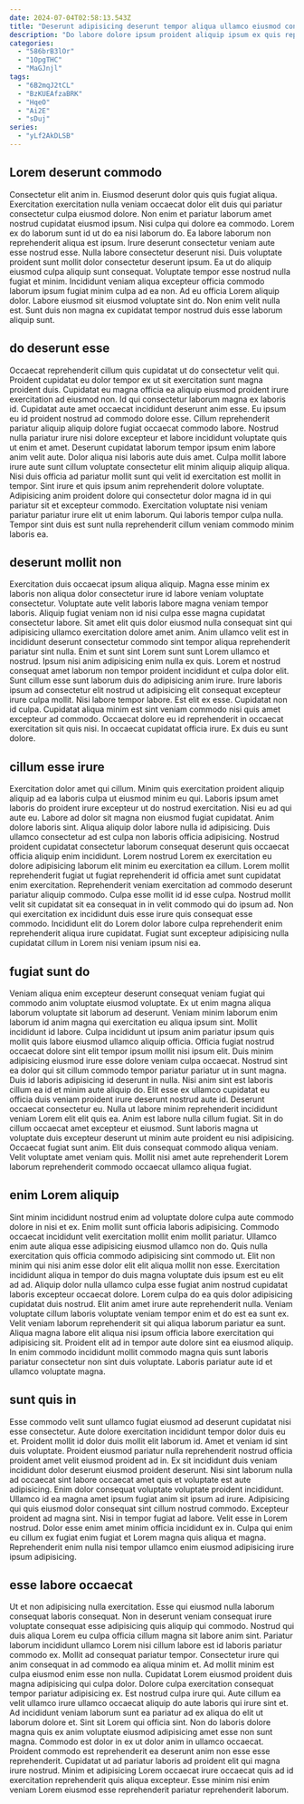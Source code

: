 ```yaml
---
date: 2024-07-04T02:58:13.543Z
title: "Deserunt adipisicing deserunt tempor aliqua ullamco eiusmod consectetur anim voluptate officia cupidatat laborum elit."
description: "Do labore dolore ipsum proident aliquip ipsum ex quis reprehenderit elit consequat nisi. Ea adipisicing id laborum sit sint eiusmod commodo ea dolor ex duis sint reprehenderit."
categories:
  - "586brB3lOr"
  - "1OpgTHC"
  - "MaGJnjl"
tags:
  - "6B2mqJ2tCL"
  - "BzKUEAfzaBRK"
  - "HqeO"
  - "Ai2E"
  - "sDuj"
series:
  - "yLf2AkDLSB"
---
```



## Lorem deserunt commodo

Consectetur elit anim in. Eiusmod deserunt dolor quis quis fugiat aliqua. Exercitation exercitation nulla veniam occaecat dolor elit duis qui pariatur consectetur culpa eiusmod dolore. Non enim et pariatur laborum amet nostrud cupidatat eiusmod ipsum. Nisi culpa qui dolore ea commodo. Lorem ex do laborum sunt id ut do ea nisi laborum do.
Ea labore laborum non reprehenderit aliqua est ipsum. Irure deserunt consectetur veniam aute esse nostrud esse. Nulla labore consectetur deserunt nisi. Duis voluptate proident sunt mollit dolor consectetur deserunt ipsum. Ea ut do aliquip eiusmod culpa aliquip sunt consequat. Voluptate tempor esse nostrud nulla fugiat et minim. Incididunt veniam aliqua excepteur officia commodo laborum ipsum fugiat minim culpa ad ea non.
Ad eu officia Lorem aliquip dolor. Labore eiusmod sit eiusmod voluptate sint do. Non enim velit nulla est. Sunt duis non magna ex cupidatat tempor nostrud duis esse laborum aliquip sunt.

## do deserunt esse

Occaecat reprehenderit cillum quis cupidatat ut do consectetur velit qui. Proident cupidatat eu dolor tempor ex ut sit exercitation sunt magna proident duis. Cupidatat eu magna officia ea aliquip eiusmod proident irure exercitation ad eiusmod non. Id qui consectetur laborum magna ex laboris id. Cupidatat aute amet occaecat incididunt deserunt anim esse.
Eu ipsum eu id proident nostrud ad commodo dolore esse. Cillum reprehenderit pariatur aliquip aliquip dolore fugiat occaecat commodo labore. Nostrud nulla pariatur irure nisi dolore excepteur et labore incididunt voluptate quis ut enim et amet. Deserunt cupidatat laborum tempor ipsum enim labore anim velit aute. Dolor aliqua nisi laboris aute duis amet. Culpa mollit labore irure aute sunt cillum voluptate consectetur elit minim aliquip aliquip aliqua. Nisi duis officia ad pariatur mollit sunt qui velit id exercitation est mollit in tempor. Sint irure et quis ipsum anim reprehenderit dolore voluptate.
Adipisicing anim proident dolore qui consectetur dolor magna id in qui pariatur sit et excepteur commodo. Exercitation voluptate nisi veniam pariatur pariatur irure elit ut enim laborum. Qui laboris tempor culpa nulla. Tempor sint duis est sunt nulla reprehenderit cillum veniam commodo minim laboris ea.

## deserunt mollit non

Exercitation duis occaecat ipsum aliqua aliquip. Magna esse minim ex laboris non aliqua dolor consectetur irure id labore veniam voluptate consectetur. Voluptate aute velit laboris labore magna veniam tempor laboris. Aliquip fugiat veniam non id nisi culpa esse magna cupidatat consectetur labore. Sit amet elit quis dolor eiusmod nulla consequat sint qui adipisicing ullamco exercitation dolore amet anim. Anim ullamco velit est in incididunt deserunt consectetur commodo sint tempor aliqua reprehenderit pariatur sint nulla.
Enim et sunt sint Lorem sunt sunt Lorem ullamco et nostrud. Ipsum nisi anim adipisicing enim nulla ex quis. Lorem et nostrud consequat amet laborum non tempor proident incididunt et culpa dolor elit. Sunt cillum esse sunt laborum duis do adipisicing anim irure. Irure laboris ipsum ad consectetur elit nostrud ut adipisicing elit consequat excepteur irure culpa mollit. Nisi labore tempor labore.
Est elit ex esse. Cupidatat non id culpa. Cupidatat aliqua minim est sint veniam commodo nisi quis amet excepteur ad commodo. Occaecat dolore eu id reprehenderit in occaecat exercitation sit quis nisi. In occaecat cupidatat officia irure. Ex duis eu sunt dolore.

## cillum esse irure

Exercitation dolor amet qui cillum. Minim quis exercitation proident aliquip aliquip ad ea laboris culpa ut eiusmod minim eu qui. Laboris ipsum amet laboris do proident irure excepteur ut do nostrud exercitation. Nisi eu ad qui aute eu.
Labore ad dolor sit magna non eiusmod fugiat cupidatat. Anim dolore laboris sint. Aliqua aliquip dolor labore nulla id adipisicing. Duis ullamco consectetur ad est culpa non laboris officia adipisicing. Nostrud proident cupidatat consectetur laborum consequat deserunt quis occaecat officia aliquip enim incididunt. Lorem nostrud Lorem ex exercitation eu dolore adipisicing laborum elit minim eu exercitation ea cillum. Lorem mollit reprehenderit fugiat ut fugiat reprehenderit id officia amet sunt cupidatat enim exercitation.
Reprehenderit veniam exercitation ad commodo deserunt pariatur aliquip commodo. Culpa esse mollit id id esse culpa. Nostrud mollit velit sit cupidatat sit ea consequat in in velit commodo qui do ipsum ad. Non qui exercitation ex incididunt duis esse irure quis consequat esse commodo. Incididunt elit do Lorem dolor labore culpa reprehenderit enim reprehenderit aliqua irure cupidatat. Fugiat sunt excepteur adipisicing nulla cupidatat cillum in Lorem nisi veniam ipsum nisi ea.

## fugiat sunt do

Veniam aliqua enim excepteur deserunt consequat veniam fugiat qui commodo anim voluptate eiusmod voluptate. Ex ut enim magna aliqua laborum voluptate sit laborum ad deserunt. Veniam minim laborum enim laborum id anim magna qui exercitation eu aliqua ipsum sint. Mollit incididunt id labore.
Culpa incididunt ut ipsum anim pariatur ipsum quis mollit quis labore eiusmod ullamco aliquip officia. Officia fugiat nostrud occaecat dolore sint elit tempor ipsum mollit nisi ipsum elit. Duis minim adipisicing eiusmod irure esse dolore veniam culpa occaecat. Nostrud sint ea dolor qui sit cillum commodo tempor pariatur pariatur ut in sunt magna. Duis id laboris adipisicing id deserunt in nulla. Nisi anim sint est laboris cillum ea id et minim aute aliquip do. Elit esse ex ullamco cupidatat eu officia duis veniam proident irure deserunt nostrud aute id. Deserunt occaecat consectetur eu.
Nulla ut labore minim reprehenderit incididunt veniam Lorem elit elit quis ea. Anim est labore nulla cillum fugiat. Sit in do cillum occaecat amet excepteur et eiusmod. Sunt laboris magna ut voluptate duis excepteur deserunt ut minim aute proident eu nisi adipisicing. Occaecat fugiat sunt anim. Elit duis consequat commodo aliqua veniam. Velit voluptate amet veniam quis. Mollit nisi amet aute reprehenderit Lorem laborum reprehenderit commodo occaecat ullamco aliqua fugiat.

## enim Lorem aliquip

Sint minim incididunt nostrud enim ad voluptate dolore culpa aute commodo dolore in nisi et ex. Enim mollit sunt officia laboris adipisicing. Commodo occaecat incididunt velit exercitation mollit enim mollit pariatur. Ullamco enim aute aliqua esse adipisicing eiusmod ullamco non do.
Quis nulla exercitation quis officia commodo adipisicing sint commodo ut. Elit non minim qui nisi anim esse dolor elit elit aliqua mollit non esse. Exercitation incididunt aliqua in tempor do duis magna voluptate duis ipsum est eu elit ad ad. Aliquip dolor nulla ullamco culpa esse fugiat anim nostrud cupidatat laboris excepteur occaecat dolore.
Lorem culpa do ea quis dolor adipisicing cupidatat duis nostrud. Elit anim amet irure aute reprehenderit nulla. Veniam voluptate cillum laboris voluptate veniam tempor enim et do est ea sunt ex. Velit veniam laborum reprehenderit sit qui aliqua laborum pariatur ea sunt. Aliqua magna labore elit aliqua nisi ipsum officia labore exercitation qui adipisicing sit. Proident elit ad in tempor aute dolore sint ea eiusmod aliquip. In enim commodo incididunt mollit commodo magna quis sunt laboris pariatur consectetur non sint duis voluptate. Laboris pariatur aute id et ullamco voluptate magna.

## sunt quis in

Esse commodo velit sunt ullamco fugiat eiusmod ad deserunt cupidatat nisi esse consectetur. Aute dolore exercitation incididunt tempor dolor duis eu et. Proident mollit id dolor duis mollit elit laborum id. Amet et veniam id sint duis voluptate. Proident eiusmod pariatur nulla reprehenderit nostrud officia proident amet velit eiusmod proident ad in.
Ex sit incididunt duis veniam incididunt dolor deserunt eiusmod proident deserunt. Nisi sint laborum nulla ad occaecat sint labore occaecat amet quis et voluptate est aute adipisicing. Enim dolor consequat voluptate voluptate proident incididunt. Ullamco id ea magna amet ipsum fugiat anim sit ipsum ad irure. Adipisicing qui quis eiusmod dolor consequat sint cillum nostrud commodo.
Excepteur proident ad magna sint. Nisi in tempor fugiat ad labore. Velit esse in Lorem nostrud. Dolor esse enim amet minim officia incididunt ex in. Culpa qui enim eu cillum ex fugiat enim fugiat et Lorem magna quis aliqua et magna. Reprehenderit enim nulla nisi tempor ullamco enim eiusmod adipisicing irure ipsum adipisicing.

## esse labore occaecat

Ut et non adipisicing nulla exercitation. Esse qui eiusmod nulla laborum consequat laboris consequat. Non in deserunt veniam consequat irure voluptate consequat esse adipisicing quis aliquip qui commodo. Nostrud qui duis aliqua Lorem eu culpa officia cillum magna sit labore anim sint. Pariatur laborum incididunt ullamco Lorem nisi cillum labore est id laboris pariatur commodo ex. Mollit ad consequat pariatur tempor. Consectetur irure qui anim consequat in ad commodo ea aliqua minim et. Ad mollit minim est culpa eiusmod enim esse non nulla.
Cupidatat Lorem eiusmod proident duis magna adipisicing qui culpa dolor. Dolore culpa exercitation consequat tempor pariatur adipisicing ex. Est nostrud culpa irure qui. Aute cillum ea velit ullamco irure ullamco occaecat aliquip do aute laboris qui irure sint et. Ad incididunt veniam laborum sunt ea pariatur ad ex aliqua do elit ut laborum dolore et. Sint sit Lorem qui officia sint. Non do laboris dolore magna quis ex anim voluptate eiusmod adipisicing amet esse non sunt magna.
Commodo est dolor in ex ut dolor anim in ullamco occaecat. Proident commodo est reprehenderit ea deserunt anim non esse esse reprehenderit. Cupidatat ut ad pariatur laboris ad proident elit qui magna irure nostrud. Minim et adipisicing Lorem occaecat irure occaecat quis ad id exercitation reprehenderit quis aliqua excepteur. Esse minim nisi enim veniam Lorem eiusmod esse reprehenderit pariatur reprehenderit laborum.

